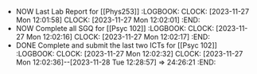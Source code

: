 - NOW Last Lab Report for [[Phys253]]
  :LOGBOOK:
  CLOCK: [2023-11-27 Mon 12:01:58]
  CLOCK: [2023-11-27 Mon 12:02:01]
  :END:
- NOW Complete all SGQ for [[Psyc 102]]
  :LOGBOOK:
  CLOCK: [2023-11-27 Mon 12:02:16]
  CLOCK: [2023-11-27 Mon 12:02:17]
  :END:
- DONE Complete and submit the last two ICTs for [[Psyc 102]]
  :LOGBOOK:
  CLOCK: [2023-11-27 Mon 12:02:32]
  CLOCK: [2023-11-27 Mon 12:02:36]--[2023-11-28 Tue 12:28:57] =>  24:26:21
  :END:
